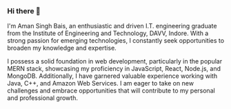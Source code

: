 ### Hi there 👋
I'm Aman Singh Bais, an enthusiastic and driven I.T. engineering graduate from the Institute of Engineering and Technology, DAVV, Indore. With a strong passion for emerging technologies, I constantly seek opportunities to broaden my knowledge and expertise. 

I possess a solid foundation in web development, particularly in the popular MERN stack, showcasing my proficiency in JavaScript, React, Node.js, and MongoDB. Additionally, I have garnered valuable experience working with Java, C++, and Amazon Web Services. I am eager to take on new challenges and embrace opportunities that will contribute to my personal and professional growth.

<!--
**amansinghbais/amansinghbais** is a ✨ _special_ ✨ repository because its `README.md` (this file) appears on your GitHub profile.

Here are some ideas to get you started:

- 🔭 I’m currently working on ...
- 🌱 I’m currently learning ...
- 👯 I’m looking to collaborate on ...
- 🤔 I’m looking for help with ...
- 💬 Ask me about ...
- 📫 How to reach me: ...
- 😄 Pronouns: ...
- ⚡ Fun fact: ...
-->
